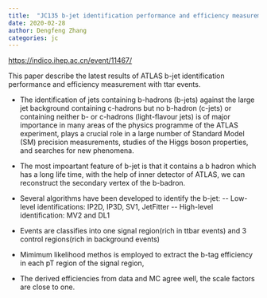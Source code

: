 ```yaml
---
title:  "JC135 b-jet identification performance and efficiency measurement"
date: 2020-02-28
author: Dengfeng Zhang
categories: jc
---
```


<https://indico.ihep.ac.cn/event/11467/>

This paper describe the latest results of ATLAS b-jet identification performance and efficiency measurement with ttar events.

- The identification of jets containing b-hadrons (b-jets) against the large jet background containing c-hadrons but no b-hadron (c-jets) or containing neither b- or c-hadrons (light-flavour jets) is of major importance in many areas of the physics programme of the ATLAS experiment, plays a crucial role in a large number of Standard Model (SM) precision measurements, studies of the Higgs boson properties, and searches for new phenomena.

- The most impoartant feature of b-jet is that it contains a b hadron which has a long life time, with the help of inner detector of ATLAS, we can reconstruct the secondary vertex of the b-badron.

- Several algorithms have been developed to identify the b-jet:
-- Low-level identifications: IP2D, IP3D, SV1, JetFitter
-- High-level identification: MV2 and DL1

- Events are classifies into one signal region(rich in ttbar events) and 3 control regions(rich in background events)

- Mimimum likelihood methos is employed to extract the b-tag efficiency in each pT region of the signal region,

- The derived efficiencies from data and MC agree well, the scale factors are close to one.
